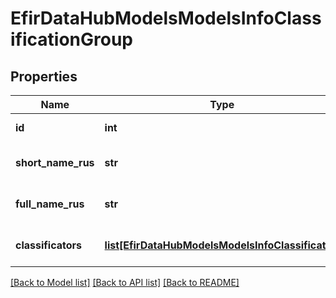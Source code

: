 # EfirDataHubModelsModelsInfoClassificationGroup

## Properties
Name | Type | Description | Notes
------------ | ------------- | ------------- | -------------
**id** | **int** | Идентификатор группы | [optional] 
**short_name_rus** | **str** | Краткое наименование группы (рус.) | [optional] 
**full_name_rus** | **str** | Полное наименование группы (рус.) | [optional] 
**classificators** | [**list[EfirDataHubModelsModelsInfoClassificator]**](EfirDataHubModelsModelsInfoClassificator.md) | Массив объектов Classificator | [optional] 

[[Back to Model list]](../README.md#documentation-for-models) [[Back to API list]](../README.md#documentation-for-api-endpoints) [[Back to README]](../README.md)

